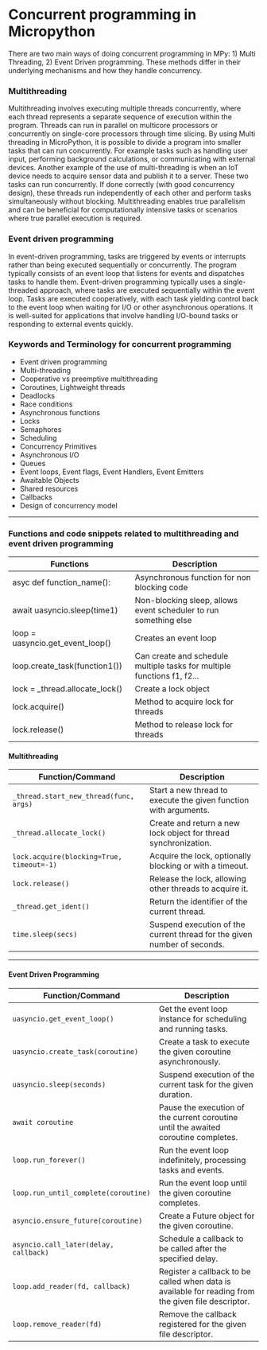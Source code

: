 # Concurrent programming in Micropython

There are two main ways of doing concurrent programming in MPy: 1) Multi Threading, 2) Event Driven programming. These methods differ in their underlying mechanisms and how they handle concurrency. 

### Multithreading

Multithreading involves executing multiple threads concurrently, where each thread represents a separate sequence of execution within the program. 
Threads can run in parallel on multicore processors or concurrently on single-core processors through time slicing. 
By using Multi threading in MicroPython, it is possible to divide a program into smaller tasks that can run concurrently. 
For example tasks such as handling user input, performing background calculations, or communicating with external devices. 
Another example of the use of multi-threading is when an IoT device needs to acquire sensor data and publish it to a server. 
These two tasks can run concurrently. If done correctly (with good concurrency design), these threads run independently of each other and perform tasks simultaneously without blocking. 
Multithreading enables true parallelism and can be beneficial for computationally intensive tasks or scenarios where true parallel execution is required.


### Event driven programming

In event-driven programming, tasks are triggered by events or interrupts rather than being executed sequentially or concurrently. 
The program typically consists of an event loop that listens for events and dispatches tasks to handle them. 
Event-driven programming typically uses a single-threaded approach, where tasks are executed sequentially within the event loop. 
Tasks are executed cooperatively, with each task yielding control back to the event loop when waiting for I/O or other asynchronous operations. 
It is well-suited for applications that involve handling I/O-bound tasks or responding to external events quickly.

### Keywords and Terminology for concurrent programming

- Event driven programming
- Multi-threading
- Cooperative vs preemptive multithreading
- Coroutines, Lightweight threads
- Deadlocks
- Race conditions
- Asynchronous functions
- Locks
- Semaphores 
- Scheduling
- Concurrency Primitives
- Asynchronous I/O
- Queues
- Event loops, Event flags, Event Handlers, Event Emitters
- Awaitable Objects
- Shared resources
- Callbacks
- Design of concurrency model

***

### Functions and code snippets related to multithreading and event driven programming


|  Functions                         | Description |
| -------------                      | ------------- |
| asyc def function_name():          | Asynchronous function for non blocking code |
| await uasyncio.sleep(time1)        | Non-blocking sleep, allows event scheduler to run something else |
| loop = uasyncio.get_event_loop()   | Creates an event loop |
| loop.create_task(function1())      | Can create and schedule multiple tasks for multiple functions f1, f2...|
| lock = _thread.allocate_lock()     | Create a lock object|
| lock.acquire()                     | Method to acquire lock for threads | 
| lock.release()                     | Method to release lock for threads | 




#### Multithreading

| Function/Command                           | Description                                                      |
|--------------------------------            |------------------------------------------------------------------|
| `_thread.start_new_thread(func, args)`     | Start a new thread to execute the given function with arguments. |
| `_thread.allocate_lock()`                  | Create and return a new lock object for thread synchronization.  |
| `lock.acquire(blocking=True, timeout=-1)`  | Acquire the lock, optionally blocking or with a timeout.      |
| `lock.release()`                           | Release the lock, allowing other threads to acquire it.          |
| `_thread.get_ident()`                      | Return the identifier of the current thread.                     |
| `time.sleep(secs)`                         | Suspend execution of the current thread for the given number of seconds. |


***

#### Event Driven Programming

| Function/Command                          | Description                                                   |
|------------------------------------------|---------------------------------------------------------------|
| `uasyncio.get_event_loop()`              | Get the event loop instance for scheduling and running tasks. |
| `uasyncio.create_task(coroutine)`        | Create a task to execute the given coroutine asynchronously. |
| `uasyncio.sleep(seconds)`                | Suspend execution of the current task for the given duration. |
| `await coroutine`                        | Pause the execution of the current coroutine until the awaited coroutine completes. |
| `loop.run_forever()`                     | Run the event loop indefinitely, processing tasks and events. |
| `loop.run_until_complete(coroutine)`     | Run the event loop until the given coroutine completes.       |
| `asyncio.ensure_future(coroutine)`       | Create a Future object for the given coroutine.                |
| `asyncio.call_later(delay, callback)`    | Schedule a callback to be called after the specified delay.   |
| `loop.add_reader(fd, callback)`          | Register a callback to be called when data is available for reading from the given file descriptor. |
| `loop.remove_reader(fd)`                 | Remove the callback registered for the given file descriptor. |



